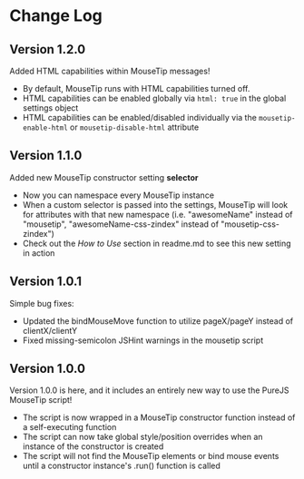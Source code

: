 # Change Log

## Version 1.2.0
Added HTML capabilities within MouseTip messages!
- By default, MouseTip runs with HTML capabilities turned off.
- HTML capabilities can be enabled globally via `html: true` in the global settings object
- HTML capabilities can be enabled/disabled individually via the `mousetip-enable-html` or `mousetip-disable-html` attribute

## Version 1.1.0
Added new MouseTip constructor setting **selector**
- Now you can namespace every MouseTip instance
- When a custom selector is passed into the settings, MouseTip will look for attributes with that new namespace (i.e. "awesomeName" instead of "mousetip", "awesomeName-css-zindex" instead of "mousetip-css-zindex")
- Check out the *How to Use* section in readme.md to see this new setting in action

## Version 1.0.1
Simple bug fixes:
- Updated the bindMouseMove function to utilize pageX/pageY instead of clientX/clientY
- Fixed missing-semicolon JSHint warnings in the mousetip script

## Version 1.0.0
Version 1.0.0 is here, and it includes an entirely new way to use the PureJS MouseTip script!
- The script is now wrapped in a MouseTip constructor function instead of a self-executing function
- The script can now take global style/position overrides when an instance of the constructor is created
- The script will not find the MouseTip elements or bind mouse events until a constructor instance's .run() function is called
